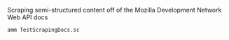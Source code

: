 Scraping semi-structured content off of the Mozilla Development Network Web API
docs

```bash
amm TestScrapingDocs.sc
```